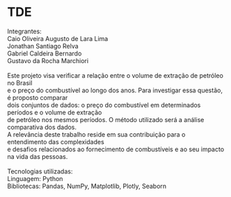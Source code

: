 # TDE

Integrantes:  <br> 
Caio Oliveira Augusto de Lara Lima  <br> 
Jonathan Santiago Relva  <br> 
Gabriel Caldeira Bernardo  <br> 
Gustavo da Rocha Marchiori  <br> 
<br>
Este projeto visa verificar a relação entre o volume de extração de petróleo no Brasil <br>
e o preço do combustível ao longo dos anos. Para investigar essa questão, é proposto comparar <br>
dois conjuntos de dados: o preço do combustível em determinados períodos e o volume de extração <br>
de petróleo nos mesmos períodos. O método utilizado será a análise comparativa dos dados. <br>
A relevância deste trabalho reside em sua contribuição para o entendimento das complexidades <br>
e desafios relacionados ao fornecimento de combustíveis e ao seu impacto na vida das pessoas. <br>
<br>
Tecnologias utilizadas: <br>
Linguagem: Python <br>
Bibliotecas: Pandas, NumPy, Matplotlib, Plotly, Seaborn

